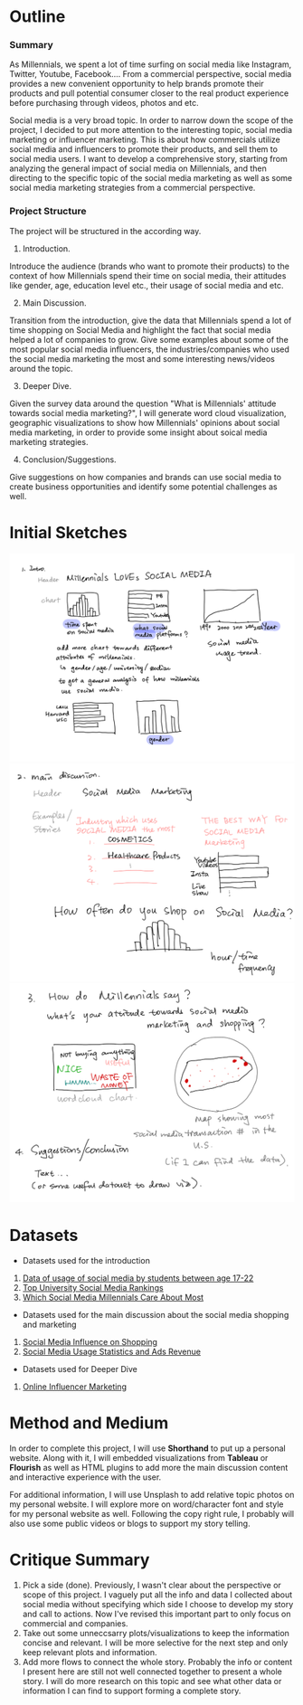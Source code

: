 # Outline
### Summary
As Millennials, we spent a lot of time surfing on social media like Instagram, Twitter, Youtube, Facebook.... From a commercial perspective, social media provides a new convenient opportunity to help brands promote their products and pull potential consumer closer to the real product experience before purchasing through videos, photos and etc. 
 
Social media is a very broad topic. In order to narrow down the scope of the project, I decided to put more attention to the interesting topic, social media marketing or influencer marketing. This is about how commercials utilize social media and influencers to promote their products, and sell them to social media users. I want to develop a comprehensive story, starting from analyzing the general impact of social media on Millennials, and then directing to the specific topic of the social media marketing as well as some social media marketing strategies from a commercial perspective. 

### Project Structure
The project will be structured in the according way. 

1. Introduction. 

Introduce the audience (brands who want to promote their products) to the context of how Millennials spend their time on social media, their attitudes like gender, age, education level etc., their usage of social media and etc.

2. Main Discussion. 

Transition from the introduction, give the data that Millennials spend a lot of time shopping on Social Media and highlight the fact that social media helped a lot of companies to grow. Give some examples about some of the most popular social media influencers, the industries/companies who used the social media marketing the most and some interesting news/videos around the topic.

3. Deeper Dive.

Given the survey data around the question "What is Millennials' attitude towards social media marketing?", I will generate word cloud visualization, geographic visualizations to show how Millennials' opinions about social media marketing, in order to provide some insight about soical media marketing strategies.

4. Conclusion/Suggestions. 

Give suggestions on how companies and brands can use social media to create business opportunities and identify some potential challenges as well. 

# Initial Sketches
![Introduction](intro.jpeg)
![Main Discussion](main.jpeg)
![Conclusion](last.jpeg)

# Datasets
- Datasets used for the introduction
1. [Data of usage of social media by students between age 17-22](https://data.world/maheepmahat/data-of-usage-of-social-media-by-students-between-age-17-22) 
2. [Top University Social Media Rankings](https://data.world/nicole-klassen/top-university-social-media-rankings-2021/workspace/file?filename=University+Social+Media+Rankings.xlsx)
3. [Which Social Media Millennials Care About Most](https://data.world/ahalps/which-social-media-millennials-care-about-most)

- Datasets used for the main discussion about the social media shopping and marketing
1. [Social Media Influence on Shopping](https://data.world/ahalps/social-influence-on-shopping)
2. [Social Media Usage Statistics and Ads Revenue](https://sproutsocial.com/insights/social-media-statistics/)

- Datasets used for Deeper Dive
1. [Online Influencer Marketing](https://data.world/ahalps/online-influencer-marketing)

# Method and Medium

In order to complete this project, I will use **Shorthand** to put up a personal website. Along with it, I will embedded visualizations from **Tableau** or **Flourish** as well as HTML plugins to add more the main discussion content and interactive experience with the user. 

For additional information, I will use Unsplash to add relative topic photos on my personal website. I will explore more on word/character font and style for my personal website as well. Following the copy right rule, I probably will also use some public videos or blogs to support my story telling.

# Critique Summary

1. Pick a side (done). Previously, I wasn't clear about the perspective or scope of this project. I vaguely put all the info and data I collected about social media without specifying which side I choose to develop my story and call to actions. Now I've revised this important part to only focus on commercial and companies.
2. Take out some unneccsarry plots/visualizations to keep the information concise and relevant. I will be more selective for the next step and only keep relevant plots and information.
3. Add more flows to connect the whole story. Probably the info or content I present here are still not well connected together to present a whole story. I will do more research on this topic and see what other data or information I can find to support forming a complete story. 
